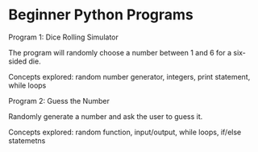 # Beginner Python Programs

Program 1: Dice Rolling Simulator 

The program will randomly choose a number between 1 and 6 for a six-sided die.

Concepts explored: random number generator, integers, print statement, while loops

Program 2: Guess the Number 

Randomly generate a number and ask the user to guess it. 

Concepts explored: random function, input/output, while loops, if/else statemetns 
